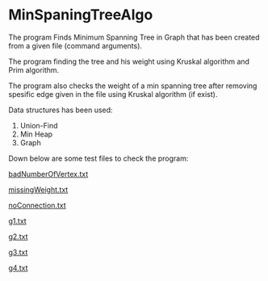 # MinSpaningTreeAlgo

The program Finds Minimum Spanning Tree in Graph that has been created from a given file (command arguments).

The program finding the tree and his weight using Kruskal algorithm and Prim algorithm.

The program also checks the weight of a min spanning tree after removing spesific edge given in the file using Kruskal algorithm (if exist).

Data structures has been used: 

1. Union-Find
2. Min Heap 
3. Graph

Down below are some test files to check the program:

[badNumberOfVertex.txt](https://github.com/IdanZimi/MinSpaningTreeAlgo/files/9000607/badNumberOfVertex.txt)

[missingWeight.txt](https://github.com/IdanZimi/MinSpaningTreeAlgo/files/9000610/missingWeight.txt)

[noConnection.txt](https://github.com/IdanZimi/MinSpaningTreeAlgo/files/9000611/noConnection.txt)

[g1.txt](https://github.com/IdanZimi/MinSpaningTreeAlgo/files/9000612/g1.txt)

[g2.txt](https://github.com/IdanZimi/MinSpaningTreeAlgo/files/9000613/g2.txt)

[g3.txt](https://github.com/IdanZimi/MinSpaningTreeAlgo/files/9000614/g3.txt)

[g4.txt](https://github.com/IdanZimi/MinSpaningTreeAlgo/files/9000615/g4.txt)
